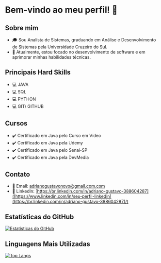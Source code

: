 # Bem-vindo ao meu perfil! 👋

## Sobre mim
- 🎓 Sou Analista de Sistemas, graduando em Análise e Desenvolvimento de Sistemas pela Universidade Cruzeiro do Sul.
- 💼 Atualmente, estou focado no desenvolvimento de software e em aprimorar minhas habilidades técnicas.

## Principais Hard Skills
- 💻 JAVA
- 💻 SQL
- 💻 PYTHON
- 💻 GIT/ GITHUB

## Cursos
- ✔️ Certificado em Java pelo Curso em Vídeo
- ✔️ Certificado em Java pela Udemy
- ✔️ Certificado em Java pelo Senai-SP
- ✔️ Certificado em Java pela DevMedia

## Contato
- 📧 Email: [adrianogustavonovo@gmail.com.com](mailto:adrianogustavonovo@gmail.com)
- 💼 LinkedIn: [https://br.linkedin.com/in/adriano-gustavo-388604287]([https://www.linkedin.com/in/seu-perfil-linkedin](https://br.linkedin.com/in/adriano-gustavo-388604287)/)

## Estatísticas do GitHub
[![Estatísticas do GitHub](https://github-readme-stats.vercel.app/api?username=AdrianoGSM&show_icons=true&theme=radical)](https://github.com/AdrianoGSM)

## Linguagens Mais Utilizadas
[![Top Langs](https://github-readme-stats.vercel.app/api/top-langs/?username=AdrianoGSM&layout=compact&theme=radical)](https://github.com/AdrianoGSM)
